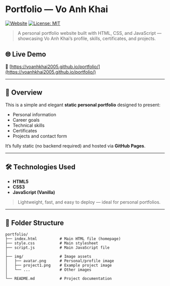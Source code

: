 # Portfolio — Vo Anh Khai

[![Website](https://img.shields.io/badge/website-live-brightgreen)](https://voanhkhai2005.github.io/portfolio/)
[![License: MIT](https://img.shields.io/badge/license-MIT-blue.svg)](LICENSE)

> A personal portfolio website built with HTML, CSS, and JavaScript — showcasing Vo Anh Khai’s profile, skills, certificates, and projects.


## 🌐 Live Demo
📍 [https://voanhkhai2005.github.io/portfolio/](https://voanhkhai2005.github.io/portfolio/)

---

## 🧭 Overview
This is a simple and elegant **static personal portfolio** designed to present:
- Personal information  
- Career goals  
- Technical skills  
- Certificates  
- Projects and contact form  

It’s fully static (no backend required) and hosted via **GitHub Pages**.

---

## 🛠️ Technologies Used
- **HTML5**
- **CSS3**
- **JavaScript (Vanilla)**

> Lightweight, fast, and easy to deploy — ideal for personal portfolios.

---

## 📂 Folder Structure
```
portfolio/
├── index.html          # Main HTML file (homepage)
├── style.css           # Main stylesheet
├── script.js           # Main JavaScript file
│
├── img/                # Image assets
│   ├── avatar.png      # Personal/profile image
│   ├── project1.png    # Example project image
│   └── ...             # Other images
│
└── README.md           # Project documentation
